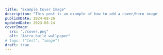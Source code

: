 ```yaml
---
title: "Example Cover Image"
description: "This post is an example of how to add a cover/hero image"
publishDate: 2024-08-26
updatedDate: 2023-08-14
coverImage:
  src: "./cover.png"
  alt: "Astro build wallpaper"
# tags: ["test", "image"]
draft: true
---
```


